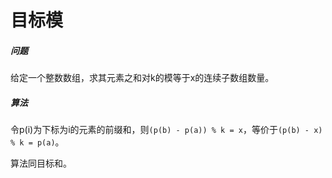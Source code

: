 # 目标模

##### 问题
给定一个整数数组，求其元素之和对k的模等于x的连续子数组数量。

##### 算法

令p(i)为下标为i的元素的前缀和，则`(p(b) - p(a)) % k = x`，等价于`(p(b) - x) % k = p(a)`。

算法同目标和。